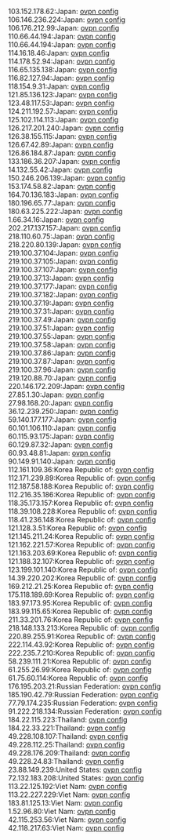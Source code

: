 103.152.178.62:Japan: [ovpn config](vpn/103_152_178_62.ovpn)  
106.146.236.224:Japan: [ovpn config](vpn/106_146_236_224.ovpn)  
106.176.212.99:Japan: [ovpn config](vpn/106_176_212_99.ovpn)  
110.66.44.194:Japan: [ovpn config](vpn/110_66_44_194.ovpn)  
110.66.44.194:Japan: [ovpn config](vpn/110_66_44_194.ovpn)  
114.16.18.46:Japan: [ovpn config](vpn/114_16_18_46.ovpn)  
114.178.52.94:Japan: [ovpn config](vpn/114_178_52_94.ovpn)  
116.65.135.138:Japan: [ovpn config](vpn/116_65_135_138.ovpn)  
116.82.127.94:Japan: [ovpn config](vpn/116_82_127_94.ovpn)  
118.154.9.31:Japan: [ovpn config](vpn/118_154_9_31.ovpn)  
121.85.136.123:Japan: [ovpn config](vpn/121_85_136_123.ovpn)  
123.48.117.53:Japan: [ovpn config](vpn/123_48_117_53.ovpn)  
124.211.192.57:Japan: [ovpn config](vpn/124_211_192_57.ovpn)  
125.102.114.113:Japan: [ovpn config](vpn/125_102_114_113.ovpn)  
126.217.201.240:Japan: [ovpn config](vpn/126_217_201_240.ovpn)  
126.38.155.115:Japan: [ovpn config](vpn/126_38_155_115.ovpn)  
126.67.42.89:Japan: [ovpn config](vpn/126_67_42_89.ovpn)  
126.86.184.87:Japan: [ovpn config](vpn/126_86_184_87.ovpn)  
133.186.36.207:Japan: [ovpn config](vpn/133_186_36_207.ovpn)  
14.132.55.42:Japan: [ovpn config](vpn/14_132_55_42.ovpn)  
150.246.206.139:Japan: [ovpn config](vpn/150_246_206_139.ovpn)  
153.174.58.82:Japan: [ovpn config](vpn/153_174_58_82.ovpn)  
164.70.136.183:Japan: [ovpn config](vpn/164_70_136_183.ovpn)  
180.196.65.77:Japan: [ovpn config](vpn/180_196_65_77.ovpn)  
180.63.225.222:Japan: [ovpn config](vpn/180_63_225_222.ovpn)  
1.66.34.16:Japan: [ovpn config](vpn/1_66_34_16.ovpn)  
202.217.137.157:Japan: [ovpn config](vpn/202_217_137_157.ovpn)  
218.110.60.75:Japan: [ovpn config](vpn/218_110_60_75.ovpn)  
218.220.80.139:Japan: [ovpn config](vpn/218_220_80_139.ovpn)  
219.100.37.104:Japan: [ovpn config](vpn/219_100_37_104.ovpn)  
219.100.37.105:Japan: [ovpn config](vpn/219_100_37_105.ovpn)  
219.100.37.107:Japan: [ovpn config](vpn/219_100_37_107.ovpn)  
219.100.37.13:Japan: [ovpn config](vpn/219_100_37_13.ovpn)  
219.100.37.177:Japan: [ovpn config](vpn/219_100_37_177.ovpn)  
219.100.37.182:Japan: [ovpn config](vpn/219_100_37_182.ovpn)  
219.100.37.19:Japan: [ovpn config](vpn/219_100_37_19.ovpn)  
219.100.37.31:Japan: [ovpn config](vpn/219_100_37_31.ovpn)  
219.100.37.49:Japan: [ovpn config](vpn/219_100_37_49.ovpn)  
219.100.37.51:Japan: [ovpn config](vpn/219_100_37_51.ovpn)  
219.100.37.55:Japan: [ovpn config](vpn/219_100_37_55.ovpn)  
219.100.37.58:Japan: [ovpn config](vpn/219_100_37_58.ovpn)  
219.100.37.86:Japan: [ovpn config](vpn/219_100_37_86.ovpn)  
219.100.37.87:Japan: [ovpn config](vpn/219_100_37_87.ovpn)  
219.100.37.96:Japan: [ovpn config](vpn/219_100_37_96.ovpn)  
219.120.88.70:Japan: [ovpn config](vpn/219_120_88_70.ovpn)  
220.146.172.209:Japan: [ovpn config](vpn/220_146_172_209.ovpn)  
27.85.1.30:Japan: [ovpn config](vpn/27_85_1_30.ovpn)  
27.98.168.20:Japan: [ovpn config](vpn/27_98_168_20.ovpn)  
36.12.239.250:Japan: [ovpn config](vpn/36_12_239_250.ovpn)  
59.140.177.177:Japan: [ovpn config](vpn/59_140_177_177.ovpn)  
60.101.106.110:Japan: [ovpn config](vpn/60_101_106_110.ovpn)  
60.115.93.175:Japan: [ovpn config](vpn/60_115_93_175.ovpn)  
60.129.87.32:Japan: [ovpn config](vpn/60_129_87_32.ovpn)  
60.93.48.81:Japan: [ovpn config](vpn/60_93_48_81.ovpn)  
90.149.91.140:Japan: [ovpn config](vpn/90_149_91_140.ovpn)  
112.161.109.36:Korea Republic of: [ovpn config](vpn/112_161_109_36.ovpn)  
112.171.239.89:Korea Republic of: [ovpn config](vpn/112_171_239_89.ovpn)  
112.187.58.188:Korea Republic of: [ovpn config](vpn/112_187_58_188.ovpn)  
112.216.35.186:Korea Republic of: [ovpn config](vpn/112_216_35_186.ovpn)  
118.35.173.157:Korea Republic of: [ovpn config](vpn/118_35_173_157.ovpn)  
118.39.108.228:Korea Republic of: [ovpn config](vpn/118_39_108_228.ovpn)  
118.41.236.148:Korea Republic of: [ovpn config](vpn/118_41_236_148.ovpn)  
121.128.3.51:Korea Republic of: [ovpn config](vpn/121_128_3_51.ovpn)  
121.145.211.24:Korea Republic of: [ovpn config](vpn/121_145_211_24.ovpn)  
121.162.221.57:Korea Republic of: [ovpn config](vpn/121_162_221_57.ovpn)  
121.163.203.69:Korea Republic of: [ovpn config](vpn/121_163_203_69.ovpn)  
121.188.32.107:Korea Republic of: [ovpn config](vpn/121_188_32_107.ovpn)  
123.199.101.140:Korea Republic of: [ovpn config](vpn/123_199_101_140.ovpn)  
14.39.220.202:Korea Republic of: [ovpn config](vpn/14_39_220_202.ovpn)  
169.212.21.25:Korea Republic of: [ovpn config](vpn/169_212_21_25.ovpn)  
175.118.189.69:Korea Republic of: [ovpn config](vpn/175_118_189_69.ovpn)  
183.97.173.95:Korea Republic of: [ovpn config](vpn/183_97_173_95.ovpn)  
183.99.115.65:Korea Republic of: [ovpn config](vpn/183_99_115_65.ovpn)  
211.33.201.76:Korea Republic of: [ovpn config](vpn/211_33_201_76.ovpn)  
218.148.133.213:Korea Republic of: [ovpn config](vpn/218_148_133_213.ovpn)  
220.89.255.91:Korea Republic of: [ovpn config](vpn/220_89_255_91.ovpn)  
222.114.43.92:Korea Republic of: [ovpn config](vpn/222_114_43_92.ovpn)  
222.235.7.210:Korea Republic of: [ovpn config](vpn/222_235_7_210.ovpn)  
58.239.111.21:Korea Republic of: [ovpn config](vpn/58_239_111_21.ovpn)  
61.255.26.99:Korea Republic of: [ovpn config](vpn/61_255_26_99.ovpn)  
61.75.60.114:Korea Republic of: [ovpn config](vpn/61_75_60_114.ovpn)  
176.195.203.21:Russian Federation: [ovpn config](vpn/176_195_203_21.ovpn)  
185.190.42.79:Russian Federation: [ovpn config](vpn/185_190_42_79.ovpn)  
77.79.174.235:Russian Federation: [ovpn config](vpn/77_79_174_235.ovpn)  
91.222.218.134:Russian Federation: [ovpn config](vpn/91_222_218_134.ovpn)  
184.22.115.223:Thailand: [ovpn config](vpn/184_22_115_223.ovpn)  
184.22.33.221:Thailand: [ovpn config](vpn/184_22_33_221.ovpn)  
49.228.108.107:Thailand: [ovpn config](vpn/49_228_108_107.ovpn)  
49.228.112.25:Thailand: [ovpn config](vpn/49_228_112_25.ovpn)  
49.228.176.209:Thailand: [ovpn config](vpn/49_228_176_209.ovpn)  
49.228.24.83:Thailand: [ovpn config](vpn/49_228_24_83.ovpn)  
23.88.149.239:United States: [ovpn config](vpn/23_88_149_239.ovpn)  
72.132.183.208:United States: [ovpn config](vpn/72_132_183_208.ovpn)  
113.22.125.192:Viet Nam: [ovpn config](vpn/113_22_125_192.ovpn)  
113.22.227.229:Viet Nam: [ovpn config](vpn/113_22_227_229.ovpn)  
183.81.125.13:Viet Nam: [ovpn config](vpn/183_81_125_13.ovpn)  
1.52.96.80:Viet Nam: [ovpn config](vpn/1_52_96_80.ovpn)  
42.115.253.56:Viet Nam: [ovpn config](vpn/42_115_253_56.ovpn)  
42.118.217.63:Viet Nam: [ovpn config](vpn/42_118_217_63.ovpn)  
